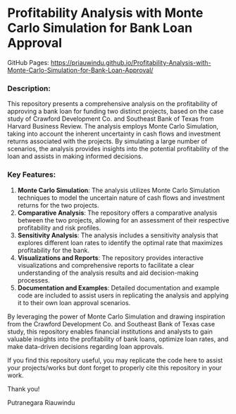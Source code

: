 # Profitability Analysis with Monte Carlo Simulation for Bank Loan Approval

GitHub Pages: https://priauwindu.github.io/Profitability-Analysis-with-Monte-Carlo-Simulation-for-Bank-Loan-Approval/

### Description:
This repository presents a comprehensive analysis on the profitability of approving a bank loan for funding two distinct projects, based on the case study of Crawford Development Co. and Southeast Bank of Texas from Harvard Business Review. The analysis employs Monte Carlo Simulation, taking into account the inherent uncertainty in cash flows and investment returns associated with the projects. By simulating a large number of scenarios, the analysis provides insights into the potential profitability of the loan and assists in making informed decisions.

### Key Features:
1. **Monte Carlo Simulation**: The analysis utilizes Monte Carlo Simulation techniques to model the uncertain nature of cash flows and investment returns for the two projects.
2. **Comparative Analysis**: The repository offers a comparative analysis between the two projects, allowing for an assessment of their respective profitability and risk profiles.
3. **Sensitivity Analysis**: The analysis includes a sensitivity analysis that explores different loan rates to identify the optimal rate that maximizes profitability for the bank.
4. **Visualizations and Reports**: The repository provides interactive visualizations and comprehensive reports to facilitate a clear understanding of the analysis results and aid decision-making processes.
5. **Documentation and Examples**: Detailed documentation and example code are included to assist users in replicating the analysis and applying it to their own loan approval scenarios.

By leveraging the power of Monte Carlo Simulation and drawing inspiration from the Crawford Development Co. and Southeast Bank of Texas case study, this repository enables financial institutions and analysts to gain valuable insights into the profitability of bank loans, optimize loan rates, and make data-driven decisions regarding loan approvals.

If you find this repository useful, you may replicate the code here to assist your projects/works but dont forget to properly cite this repository in your work.

Thank you!

Putranegara Riauwindu
